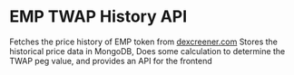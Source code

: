 # EMP TWAP History API
Fetches the price history of EMP token from [dexcreener.com](https://dexscreener.com/bsc/0x84821bb588f049913dc579dc511e5e31eb22d5e4)
Stores the historical price data in MongoDB,
Does some calculation to determine the TWAP peg value, 
and provides an API for the frontend